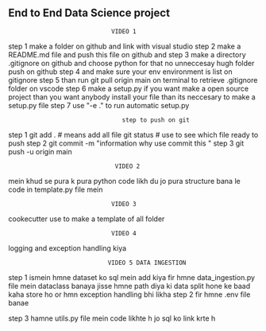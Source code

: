 ## End to End Data Science project
                                 VIDEO 1
step 1 make a folder on github and link with visual studio 
step 2 make a README.md file and push this file on github and 
step 3 make a directory .gitignore on github and choose python for that no unneccesay hugh folder push on github 
step 4 and make sure your env environment is list on gitignore 
step 5 than run git pull origin main on terminal to retrieve .gitignore folder on vscode 
step 6 make a setup.py if you want make a open source project than you want anybody install your file than its neccesary to make a setup.py file 
step 7 use "-e ." to run automatic setup.py 

                                    step to push on git 
step 1 git add . # means add all file 
       git status # use to see which file ready to push
step 2 git commit -m "information why use commit this "
step 3 git push -u origin  main 


                                  VIDEO 2 
 mein khud se pura k pura python code likh du jo pura structure bana  le code in template.py file mein

                                 VIDEO 3
cookecutter use to make a template of all folder

                                 VIDEO 4
logging and exception handling kiya 

                                VIDEO 5 DATA INGESTION
step 1 ismein hmne dataset ko sql mein add kiya fir hmne data_ingestion.py file mein dataclass banaya jisse hmne path diya ki data split hone ke baad kaha store ho or hmn exception handling bhi likha 
step 2 fir hmne .env file banae

step 3 hamne utils.py file mein code likhte h jo  sql ko link krte h 
                                  